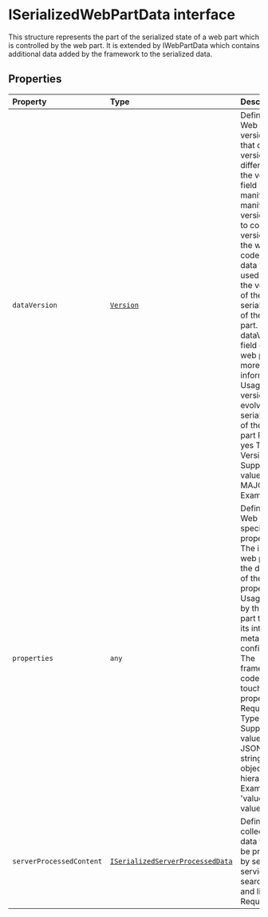# ISerializedWebPartData interface







This structure represents the part of the serialized state of a web part which is controlled by the web part. It is extended by IWebPartData which contains additional data added by the framework to the serialized data.




## Properties

| Property	   | Type	| Description|
|:-------------|:-------|:-----------|
|`dataVersion`      | [`Version`](../sp-core-library/version.md) | Definition: Web part data version. Note that data version is different from the version field in the manifest. The manifest version is used to control the versioning of the web part code, while data version is used to control the versioning of the serialized data of the web part. Refer to dataVersion field of your web part for more information. Usage: versioning and evolving the serialized data of the web part Required: yes Type: Version Supported values: MAJOR.MINOR Example: "1.0" |
|`properties`      | `any` | Definition: Web part specific properties. The individual web part owns the definition of these properties. Usage: used by the web part to manage its internal metadata and config data. The framework code never touches these properties. Required: yes Type: any Supported values: any JSON stringifiable object hierarchy. Example: { 'value': 'text value' } |
|`serverProcessedContent`      | [`ISerializedServerProcessedData`](../sp-webpart-base/iserializedserverprocesseddata.md) | Definition: The collections of data that can be processed by server side services like search index and link fixup Required: no |






